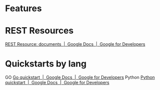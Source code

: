 # Features

# REST Resources
[REST Resource: documents  |  Google Docs  |  Google for Developers](https://developers.google.com/docs/api/reference/rest/v1/documents?authuser=0)


# Quickstarts by lang
GO
[Go quickstart  |  Google Docs  |  Google for Developers](https://developers.google.com/docs/api/quickstart/go?authuser=0)
Python
[Python quickstart  |  Google Docs  |  Google for Developers](https://developers.google.com/docs/api/quickstart/python?authuser=0)

